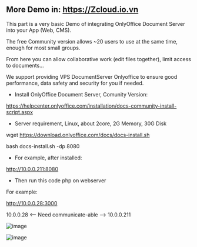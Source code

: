 More Demo in: https://Zcloud.io.vn
--------------------------------------------

This part is a very basic Demo of integrating OnlyOffice Document Server into your App (Web, CMS).

The free Community version allows ~20 users to use at the same time, enough for most small groups.

From here you can allow collaborative work (edit files together), limit access to documents...

We support providing VPS DocumentServer Onlyoffice to ensure good performance, data safety and security for you if needed.


- Install OnlyOffice Document Server, Comunity Version:
   
https://helpcenter.onlyoffice.com/installation/docs-community-install-script.aspx

- Server requirement, Linux, about 2core, 2G Memory, 30G Disk

wget https://download.onlyoffice.com/docs/docs-install.sh

bash docs-install.sh -dp 8080

- For example, after installed:
   
http://10.0.0.211:8080

- Then run this code php on webserver
   
For example:

http://10.0.0.28:3000

10.0.0.28 <-- Need communicate-able --> 10.0.0.211

![image](https://github.com/user-attachments/assets/6a4aaecf-69d3-4492-bbfc-341aff24698c)

![image](https://github.com/user-attachments/assets/c726c34c-5040-439d-9c46-971d3f65345c)



